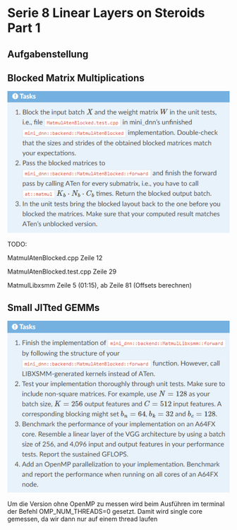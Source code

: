 # Serie 8 Linear Layers on Steroids Part 1

## Aufgabenstellung

## Blocked Matrix Multiplications

![Alt-Text](https://github.com/rauschinger/Efficient_Machine_Learning/blob/main/08_Linear_Layers_on_Steroids_Part_1/aufgabenstellung.png)


TODO:

MatmulAtenBlocked.cpp Zeile 12

MatmulAtenBlocked.test.cpp Zeile 29

MatmulLibxsmm Zeile 5 (01:15), ab Zeile 81 (Offsets berechnen) 


## Small JITted GEMMs

![Alt-Text](https://github.com/rauschinger/Efficient_Machine_Learning/blob/main/08_Linear_Layers_on_Steroids_Part_1/aufgabenstellung_1.png)


Um die Version ohne OpenMP zu messen wird beim Ausführen im terminal der Befehl OMP_NUM_THREADS=0 gesetzt. Damit wird single core gemessen, da wir dann nur auf einem thread laufen


